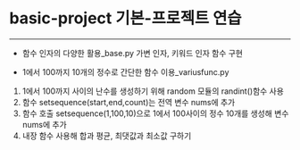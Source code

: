 # basic-project 기본-프로젝트 연습
---
+ 함수 인자의 다양한 활용_base.py
    가변 인자, 키워드 인자 함수 구현

+ 1에서 100까지 10개의 정수로 간단한 함수 이용_variusfunc.py
1. 1에서 100까지 사이의 난수를 생성하기 위해 random 모듈의 randint()함수 사용
2. 함수 setsequence(start,end,count)는 전역 변수 nums에 추가
3. 함수 호출 setsequence(1,100,10)으로 1에서 100사이의 정수 10개를 생성해 변수 nums에 추가
4. 내장 함수 사용해 합과 평균, 최댓값과 최소값 구하기